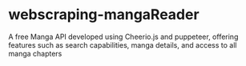 # webscraping-mangaReader
A free Manga API developed using Cheerio.js and puppeteer, offering features such as search capabilities, manga details, and access to all manga chapters
